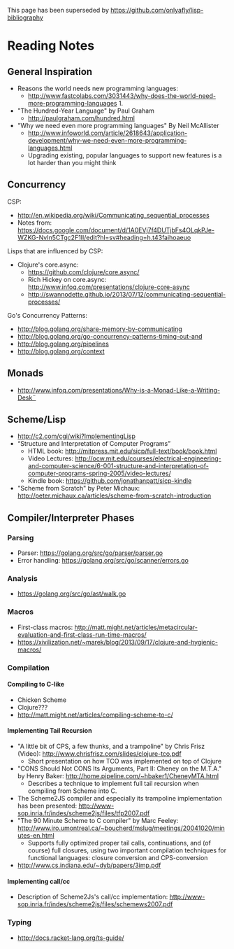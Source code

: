 This page has been superseded by https://github.com/onlyafly/lisp-bibliography

# Reading Notes

## General Inspiration

* Reasons the world needs new programming languages:
  * http://www.fastcolabs.com/3031443/why-does-the-world-need-more-programming-languages
    1.
* "The Hundred-Year Language" by Paul Graham
  * http://paulgraham.com/hundred.html
* "Why we need even more programming languages" By Neil McAllister
  * http://www.infoworld.com/article/2618643/application-development/why-we-need-even-more-programming-languages.html
  * Upgrading existing, popular languages to support new features is a lot harder than you might think

## Concurrency

CSP:

- http://en.wikipedia.org/wiki/Communicating_sequential_processes
- Notes from: https://docs.google.com/document/d/1A0EVj7f4DUTjbFs4OLqkPJe-WZKG-NvIn5CTgc2F1lI/edit?hl=sv#heading=h.t43faihoaeuo

Lisps that are influenced by CSP:

- Clojure's core.async:
  - https://github.com/clojure/core.async/
  - Rich Hickey on core.async:
    http://www.infoq.com/presentations/clojure-core-async
  - http://swannodette.github.io/2013/07/12/communicating-sequential-processes/

Go's Concurrency Patterns:

* http://blog.golang.org/share-memory-by-communicating
* http://blog.golang.org/go-concurrency-patterns-timing-out-and
* http://blog.golang.org/pipelines
* http://blog.golang.org/context

## Monads

- http://www.infoq.com/presentations/Why-is-a-Monad-Like-a-Writing-Desk¨

## Scheme/Lisp

- http://c2.com/cgi/wiki?ImplementingLisp
- “Structure and Interpretation of Computer Programs”
  - HTML book: http://mitpress.mit.edu/sicp/full-text/book/book.html
  - Video Lectures: http://ocw.mit.edu/courses/electrical-engineering-and-computer-science/6-001-structure-and-interpretation-of-computer-programs-spring-2005/video-lectures/
  - Kindle book: https://github.com/jonathanpatt/sicp-kindle
- "Scheme from Scratch" by Peter Michaux: http://peter.michaux.ca/articles/scheme-from-scratch-introduction

## Compiler/Interpreter Phases

### Parsing

- Parser: https://golang.org/src/go/parser/parser.go
- Error handling: https://golang.org/src/go/scanner/errors.go

### Analysis

- https://golang.org/src/go/ast/walk.go

### Macros

- First-class macros: http://matt.might.net/articles/metacircular-evaluation-and-first-class-run-time-macros/
- https://xivilization.net/~marek/blog/2013/09/17/clojure-and-hygienic-macros/

### Compilation

#### Compiling to C-like

- Chicken Scheme
- Clojure???
- http://matt.might.net/articles/compiling-scheme-to-c/

#### Implementing Tail Recursion

- "A little bit of CPS, a few thunks, and a trampoline" by Chris Frisz (Video): http://www.chrisfrisz.com/slides/clojure-tco.pdf
  - Short presentation on how TCO was implemented on top of Clojure
- "CONS Should Not CONS Its Arguments, Part II: Cheney on the M.T.A." by Henry Baker: http://home.pipeline.com/~hbaker1/CheneyMTA.html
  - Describes a technique to implement full tail recursion when compiling from Scheme into C.
- The Scheme2JS compiler and especially its trampoline implementation has been presented: http://www-sop.inria.fr/indes/scheme2js/files/tfp2007.pdf
- "The 90 Minute Scheme to C compiler" by Marc Feeley: http://www.iro.umontreal.ca/~boucherd/mslug/meetings/20041020/minutes-en.html
  - Supports fully optimized proper tail calls, continuations, and (of course) full closures, using two important compilation techniques for functional languages: closure conversion and CPS-conversion
- http://www.cs.indiana.edu/~dyb/papers/3imp.pdf

#### Implementing call/cc

- Description of Scheme2Js's call/cc implementation: http://www-sop.inria.fr/indes/scheme2js/files/schemews2007.pdf

### Typing

- http://docs.racket-lang.org/ts-guide/
